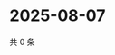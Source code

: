 # 2025-08-07

共 0 条

<!-- BEGIN ZHIHUVIDEO -->
<!-- 最后更新时间 Thu Aug 07 2025 07:12:17 GMT+0800 (China Standard Time) -->

<!-- END ZHIHUVIDEO -->
